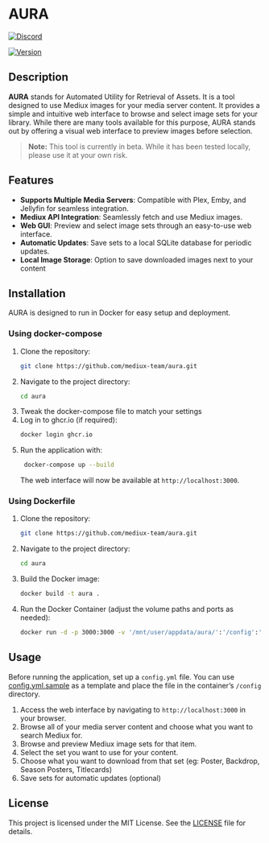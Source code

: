 # AURA

[![Discord](https://img.shields.io/discord/1077169076113248307?logo=discord&label=Discord)](https://discord.gg/HP9TpTmfcp)

[![Version](https://img.shields.io/endpoint?url=https://raw.githubusercontent.com/mediux-team/aura/master/version.json)](https://github.com/mediux-team/aura/pkgs/container/aura)

## Description

**AURA** stands for Automated Utility for Retrieval of Assets. It is a tool designed to use Mediux images for your media server content. It provides a simple and intuitive web interface to browse and select image sets for your library. While there are many tools available for this purpose, AURA stands out by offering a visual web interface to preview images before selection.

> **Note:** This tool is currently in beta. While it has been tested locally, please use it at your own risk.

## Features

-   **Supports Multiple Media Servers**: Compatible with Plex, Emby, and Jellyfin for seamless integration.
-   **Mediux API Integration**: Seamlessly fetch and use Mediux images.
-   **Web GUI**: Preview and select image sets through an easy-to-use web interface.
-   **Automatic Updates**: Save sets to a local SQLite database for periodic updates.
-   **Local Image Storage**: Option to save downloaded images next to your content

## Installation

AURA is designed to run in Docker for easy setup and deployment.

### Using docker-compose

1. Clone the repository:
    ```sh
    git clone https://github.com/mediux-team/aura.git
    ```
2. Navigate to the project directory:
    ```sh
    cd aura
    ```
3. Tweak the docker-compose file to match your settings
4. Log in to ghcr.io (if required):
    ```sh
    docker login ghcr.io
    ```
5. Run the application with:
    ```sh
     docker-compose up --build
    ```
    The web interface will now be available at `http://localhost:3000`.

### Using Dockerfile

1. Clone the repository:
    ```sh
    git clone https://github.com/mediux-team/aura.git
    ```
2. Navigate to the project directory:
    ```sh
    cd aura
    ```
3. Build the Docker image:
    ```sh
    docker build -t aura .
    ```
4. Run the Docker Container (adjust the volume paths and ports as needed):
    ```sh
    docker run -d -p 3000:3000 -v '/mnt/user/appdata/aura/':'/config':'rw' -v '/mnt/user/data/media/':'/data/media':'rw' aura
    ```

## Usage

Before running the application, set up a `config.yml` file. You can use [config.yml.sample](config.yml.sample) as a template and place the file in the container’s `/config` directory.

1. Access the web interface by navigating to `http://localhost:3000` in your browser.
2. Browse all of your media server content and choose what you want to search Mediux for.
3. Browse and preview Mediux image sets for that item.
4. Select the set you want to use for your content.
5. Choose what you want to download from that set (eg: Poster, Backdrop, Season Posters, Titlecards)
6. Save sets for automatic updates (optional)

## License

This project is licensed under the MIT License. See the [LICENSE](LICENSE) file for details.

